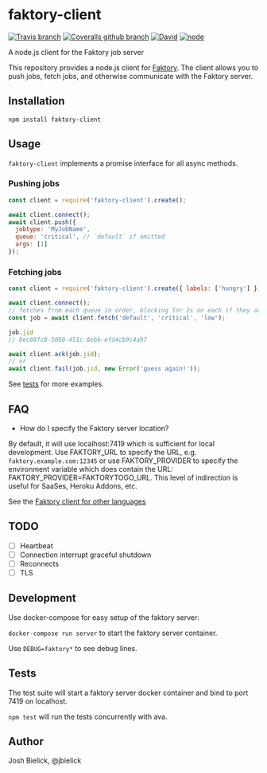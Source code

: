 # faktory-client

[![Travis branch](https://img.shields.io/travis/jbielick/faktory-client/master.svg)](https://travis-ci.org/jbielick/faktory-client)
[![Coveralls github branch](https://img.shields.io/coveralls/github/jbielick/faktory-client/master.svg)](https://coveralls.io/github/jbielick/faktory-client)
[![David](https://img.shields.io/david/jbielick/faktory-client.svg)](#)
[![node](https://img.shields.io/node/v/faktory-client.svg)]()

A node.js client for the Faktory job server

This repository provides a node.js client for [Faktory](https://github.com/contribsys/faktory). The client allows you to push jobs, fetch jobs, and otherwise communicate with the Faktory server.

## Installation

```
npm install faktory-client
```

## Usage

`faktory-client` implements a promise interface for all async methods.

### Pushing jobs

```js
const client = require('faktory-client').create();

await client.connect();
await client.push({
  jobtype: 'MyJobName',
  queue: 'critical', // `default` if omitted
  args: [1]
});
```

### Fetching jobs

```js
const client = require('faktory-client').create({ labels: ['hungry'] });

await client.connect();
// fetches from each queue in order, blocking for 2s on each if they are empty
const job = await client.fetch('default', 'critical', 'low');

job.jid
// 8ec88fc8-5060-451c-8ebb-efd4cb9c4a97

await client.ack(job.jid);
// or
await client.fail(job.jid, new Error('guess again!'));
```

See [tests](test) for more examples.

## FAQ

* How do I specify the Faktory server location?

By default, it will use localhost:7419 which is sufficient for local development.
Use FAKTORY_URL to specify the URL, e.g. `faktory.example.com:12345` or
use FAKTORY_PROVIDER to specify the environment variable which does
contain the URL: FAKTORY_PROVIDER=FAKTORYTOGO_URL.  This level of
indirection is useful for SaaSes, Heroku Addons, etc.

See the [Faktory client for other languages](https://github.com/contribsys/faktory/wiki/Related-Projects)

## TODO

- [ ] Heartbeat
- [ ] Connection interrupt graceful shutdown
- [ ] Reconnects
- [ ] TLS

## Development

Use docker-compose for easy setup of the faktory server:

`docker-compose run server` to start the faktory server container.

Use `DEBUG=faktory*` to see debug lines.

## Tests

The test suite will start a faktory server docker container and bind to
port 7419 on localhost.

`npm test` will run the tests concurrently with ava.

## Author

Josh Bielick, @jbielick
